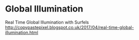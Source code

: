 # Global Illumination

Real Time Global Illumination with Surfels
http://copypastepixel.blogspot.co.uk/2017/04/real-time-global-illumination.html
